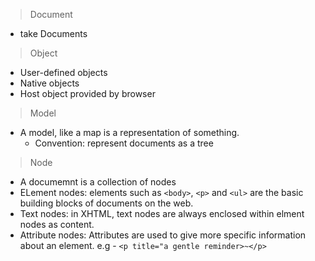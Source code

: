 
> Document

* take Documents

> Object

* User-defined objects
* Native objects
* Host object provided by browser

> Model

* A model, like a map is a representation of something.
  * Convention: represent documents as a tree
  
> Node

* A documemnt is a collection of nodes
* ELement nodes: elements such as `<body>`, `<p>` and `<ul>` are the basic building blocks of documents on the web.
* Text nodes: in XHTML, text nodes are always enclosed within elment nodes as content.
* Attribute nodes: Attributes are used to give more specific information about an element. e.g - `<p title="a gentle reminder>~</p>`
